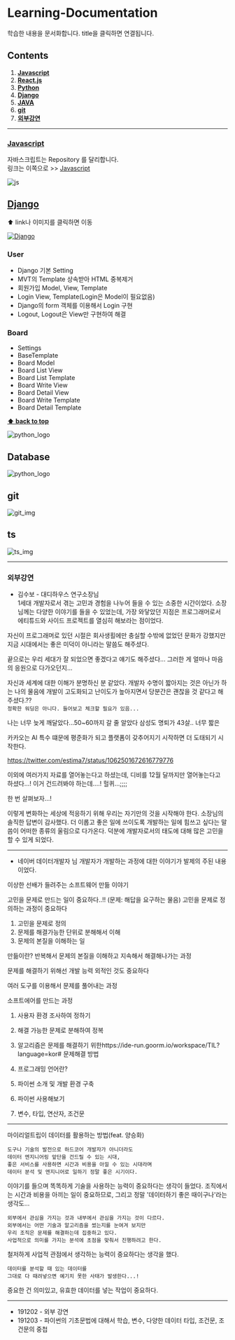 Learning-Documentation
=============

학습한 내용을 문서화합니다. 
title을 클릭하면 연결됩니다.


## Contents

  1. **[Javascript](./Javascript/)**
  1. **[React.js](./Reactjs/)**  
  1. **[Python](./Python/)**
  1. **[Django](#Django)**
  1. **[JAVA](./JAVA/)**
  1. **[git](./git/)**
  1. **[외부강연]()**
   

---


### [Javascript](./Javascript/)
자바스크립트는 Repository 를 달리합니다.  
링크는 이쪽으로 >> [Javascript](https://github.com/mchaemil/Javascript-cheetsheet)

![js](https://user-images.githubusercontent.com/40027211/72528195-d1e27b80-38ad-11ea-9d5f-cdd9ef25aaa8.png)



## [Django](./Django/) 
⬆ link나 이미지를 클릭하면 이동

[![Django](https://user-images.githubusercontent.com/40027211/72527847-ff7af500-38ac-11ea-9873-118fb84f85c1.png)](./Django/)


### User
- Django 기본 Setting 
- MVT의 Template 상속받아 HTML 중복제거
- 회원가입 Model, View, Template
- Login View, Template(Login은 Model이 필요없음)
- Django의 form 객체를 이용해서 Login 구현 
- Logout, Logout은 View만 구현하여 해결

### Board
- Settings
- BaseTemplate
- Board Model
- Board List View
- Board List Template
- Board Write View
- Board Detail View
- Board Write Template
- Board Detail Template


**[⬆ back to top](#Contents)**



![python_logo](https://user-images.githubusercontent.com/40027211/72527879-13bef200-38ad-11ea-8c4d-d3771cecff23.png)


## Database

![python_logo](https://user-images.githubusercontent.com/40027211/72527879-13bef200-38ad-11ea-8c4d-d3771cecff23.png)


## git
![git_img](https://user-images.githubusercontent.com/40027211/72733084-7c261000-3bda-11ea-88ea-fe1f7595d750.png)


## ts
![ts_img](https://user-images.githubusercontent.com/40027211/72733075-792b1f80-3bda-11ea-8398-48970e6c17ee.png)


---

### 외부강연
- 김수보 - 대디하우스 연구소장님  
1세대 개발자로서 겪는 고민과 경험을 나누어 들을 수 있는 소중한 시간이었다. 
소장님께는 다양한 이야기를 들을 수 있었는데, 가장 와닿았던 지점은
프로그래머로서 에티튜드와 사이드 프로젝트를 열심히 해보라는 점이었다.

자신이 프로그래머로 있던 시절은 회사생횔에만 충실할 수밖에 없었던 문화가 강했지만 지금 시대에서는 좋은 미덕이 아니라는 말씀도 해주셨다. 

끝으로는 우리 세대가 잘 되었으면 좋겠다고 얘기도 해주셨다...
그러한 게 얼마나 마음의 응원으로 다가오던지...

자신과 세계에 대한 이해가 분명하신 분 같았다.
개발자 수명이 짧아지는 것은 아닌가 하는 나의 물음에 개발이 고도화되고 난이도가 높아지면서 당분간은 괜찮을 것 같다고 해주셨다.??  
`정확한 워딩은 아니다. 들어보고 체크할 필요가 있음...`

나는 너무 늦게 깨달았다...50~60까지 갈 줄 알았다
삼성도 명퇴가 43살.. 너무 짧은

카카오는 AI 특수 떄문에 평준화가 되고 플랫폼이 갖추어지기 시작하면 더 도태되기 시작한다. 


https://twitter.com/estima7/status/1062501672616779776


이외에 여러가지 자료를 열어놓는다고 하셨는데, 디비를 12월 달까지만 열어놓는다고 하셨다...! 
이거 건드려봐야 하는데....! 헐퀴...;;;;


한 번 살펴보자...! 




이렇게 변화하는 세상에 적응하기 위해 우리는 자기만의 것을 시작해야 한다.
소장님의 솔직한 답변이 감사했다. 
더 이롭고 좋은 일에 쓰이도록 개발하는 일에 힘쓰고 싶다는 말씀이 어떠한 종류의 울림으로 다가온다.
덕분에 개발자로서의 태도에 대해 많은 고민을 할 수 있게 되었다. 


---

- 네이버 데이터개발자 님
개발자가 개발하는 과정에 대한 이야기가 발제의 주된 내용이었다.


이상한 선배가 들려주는 소프트웨어 만듦 이야기 
 
고민을 문제로 만드는 일이 중요하다..!! (문제: 해답을 요구하는 물음)
고민을 문제로 정의하는 과정이 중요하다 

1. 고민을 문제로 정의
2. 문제를 해결가능한 단위로 분해해서 이해
3. 문제의 본질을 이해하는 일

만듦이란? 반복해서 문제의 본질을 이해하고 지속해서 해결해나가는 과정


문제를 해결하기 위해선 개발 능력 외적인 것도 중요하다 

여러 도구를 이용해서 문제를 풀어내는 과정 

소프트에어를 만드는 과정
1. 사용자 환경 조사하여 정하기
2. 해결 가능한 문제로 분해하여 정복
3. 알고리즘은 문제를 해결하기 위한https://ide-run.goorm.io/workspace/TIL?language=kor# 문제해결 방법


1. 프로그래밍 언어란?
1. 파이썬 소개 및 개발 환경 구축
1. 파이썬 사용해보기 
1. 변수, 타입, 연산자, 조건문



------
마이리얼트립이 데이터를 활용하는 방법(feat. 양승화)
```
도구나 기술의 발전으로 하드코어 개발자가 아니더라도 
데이터 엔지니어링 앞단을 건드릴 수 있는 시대, 
좋은 서비스를 사용하면 시간과 비용을 아낄 수 있는 시대라며
데이터 분석 및 엔지니어로 일하기 정말 좋은 시기이다.
```
이야기를 들으며 똑똑하게 기술을 사용하는 능력이 중요하다는 생각이 들었다. 조직에서는 시간과 비용을 아끼는 일이 중요하므로, 그리고 정말 '데이터하기 좋은 때이구나'라는 생각도...

```
외부에서 관심을 가지는 것과 내부에서 관심을 가지는 것이 다르다.
외부에서는 어떤 기술과 알고리즘을 썼는지를 눈여겨 보지만 
우리 조직은 문제를 해결하는데 집중하고 있다. 
사업적으로 의미를 가지는 분석에 초점을 맞춰서 진행하려고 한다. 
```
철저하게 사업적 관점에서 생각하는 능력이 중요하다는 생각을 했다. 

```
데이터를 분석할 때 있는 데이터를 
그대로 다 때려넣으면 예기치 못한 사태가 발생한다...! 
```
중요한 건 의미있고, 유효한 데이터를 넣는 작업이 중요하다.


---

- 191202 - 외부 강연 
- 191203 - 파이썬의 기초문법에 대해서 학습, 변수, 다양한 데이터 타입, 조건문, 조건문의 중첩



